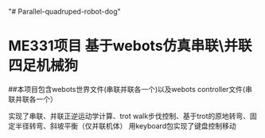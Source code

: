 "# Parallel-quadruped-robot-dog" 
# ME331项目 基于webots仿真串联\并联四足机械狗

##本项目包含webots世界文件(串联并联各一个)以及webots controller文件(串联并联各一个）

实现了串联、并联正逆运动学计算、trot walk步伐控制、基于trot的原地转弯、固定半径转弯、斜坡平衡（仅并联机体）
用keyboard包实现了键盘控制移动
